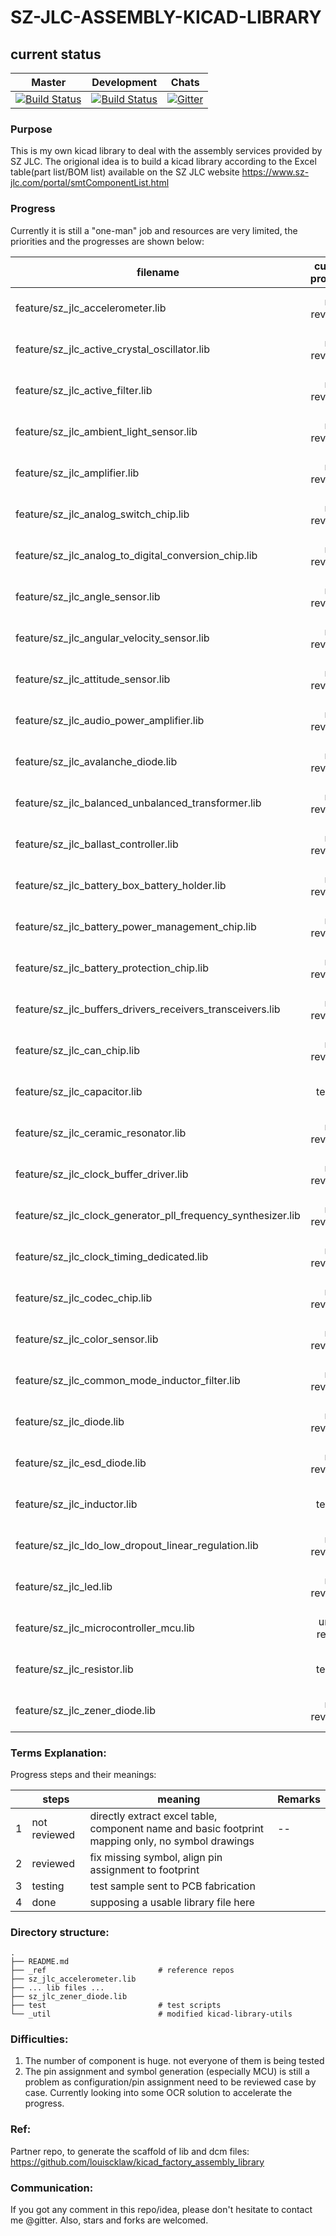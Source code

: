 # SZ-JLC-ASSEMBLY-KICAD-LIBRARY

## current status
| Master | Development | Chats |
|:--------:|:-------------:|:-------:|
| [![Build Status](https://img.shields.io/travis/com/louiscklaw/sz-jlc-assembly-kicad-library/master)](https://travis-ci.com/louiscklaw/sz-jlc-assembly-kicad-library) | [![Build Status](https://img.shields.io/travis/com/louiscklaw/sz-jlc-assembly-kicad-library/develop)](https://travis-ci.com/louiscklaw/sz-jlc-assembly-kicad-library) | [![Gitter](https://img.shields.io/gitter/room/louiscklaw/sz-jlc-assembly-kicad-library)](https://gitter.im/sz-jlc-assembly-kicad-library/community) |

### Purpose
This is my own kicad library to deal with the assembly services provided by SZ JLC. The origional idea is to build a kicad library according to the Excel table(part list/BOM list) available on the SZ JLC website https://www.sz-jlc.com/portal/smtComponentList.html

### Progress
Currently it is still a "one-man" job and resources are very limited, the priorities and the progresses are shown below:

| filename | current progress | priority | build status | Remarks |
|----------|:----------:|:----------:|:---------:|:---------:|
| feature/sz_jlc_accelerometer.lib | not reviewed | low | [![Build Status](https://travis-ci.com/louiscklaw/sz-jlc-assembly-kicad-library.svg?branch=feature%2Fsz_jlc_accelerometer)](https://travis-ci.com/louiscklaw/sz-jlc-assembly-kicad-library/branches) | -- |
| feature/sz_jlc_active_crystal_oscillator.lib | not reviewed | low | [![Build Status](https://travis-ci.com/louiscklaw/sz-jlc-assembly-kicad-library.svg?branch=feature%2Fsz_jlc_active_crystal_oscillator)](https://travis-ci.com/louiscklaw/sz-jlc-assembly-kicad-library/branches) | -- |
| feature/sz_jlc_active_filter.lib | not reviewed | low | [![Build Status](https://travis-ci.com/louiscklaw/sz-jlc-assembly-kicad-library.svg?branch=feature%2Fsz_jlc_active_filter)](https://travis-ci.com/louiscklaw/sz-jlc-assembly-kicad-library/branches) | -- |
| feature/sz_jlc_ambient_light_sensor.lib | not reviewed | low | [![Build Status](https://travis-ci.com/louiscklaw/sz-jlc-assembly-kicad-library.svg?branch=feature%2Fsz_jlc_ambient_light_sensor)](https://travis-ci.com/louiscklaw/sz-jlc-assembly-kicad-library/branches) | -- |
| feature/sz_jlc_amplifier.lib | not reviewed | low | [![Build Status](https://travis-ci.com/louiscklaw/sz-jlc-assembly-kicad-library.svg?branch=feature%2Fsz_jlc_amplifier)](https://travis-ci.com/louiscklaw/sz-jlc-assembly-kicad-library/branches) | -- |
| feature/sz_jlc_analog_switch_chip.lib | not reviewed | low | [![Build Status](https://travis-ci.com/louiscklaw/sz-jlc-assembly-kicad-library.svg?branch=feature%2Fsz_jlc_analog_switch_chip)](https://travis-ci.com/louiscklaw/sz-jlc-assembly-kicad-library/branches) | -- |
| feature/sz_jlc_analog_to_digital_conversion_chip.lib | not reviewed | low | [![Build Status](https://travis-ci.com/louiscklaw/sz-jlc-assembly-kicad-library.svg?branch=feature%2Fsz_jlc_analog_to_digital_conversion_chip)](https://travis-ci.com/louiscklaw/sz-jlc-assembly-kicad-library/branches) | -- |
| feature/sz_jlc_angle_sensor.lib | not reviewed | low | [![Build Status](https://travis-ci.com/louiscklaw/sz-jlc-assembly-kicad-library.svg?branch=feature%2Fsz_jlc_angle_sensor)](https://travis-ci.com/louiscklaw/sz-jlc-assembly-kicad-library/branches) | -- |
| feature/sz_jlc_angular_velocity_sensor.lib | not reviewed | low | [![Build Status](https://travis-ci.com/louiscklaw/sz-jlc-assembly-kicad-library.svg?branch=feature%2Fsz_jlc_angular_velocity_sensor)](https://travis-ci.com/louiscklaw/sz-jlc-assembly-kicad-library/branches) | -- |
| feature/sz_jlc_attitude_sensor.lib | not reviewed | low | [![Build Status](https://travis-ci.com/louiscklaw/sz-jlc-assembly-kicad-library.svg?branch=feature%2Fsz_jlc_attitude_sensor)](https://travis-ci.com/louiscklaw/sz-jlc-assembly-kicad-library/branches) | -- |
| feature/sz_jlc_audio_power_amplifier.lib | not reviewed | low | [![Build Status](https://travis-ci.com/louiscklaw/sz-jlc-assembly-kicad-library.svg?branch=feature%2Fsz_jlc_audio_power_amplifier)](https://travis-ci.com/louiscklaw/sz-jlc-assembly-kicad-library/branches) | -- |
| feature/sz_jlc_avalanche_diode.lib | not reviewed | low | [![Build Status](https://travis-ci.com/louiscklaw/sz-jlc-assembly-kicad-library.svg?branch=feature%2Fsz_jlc_avalanche_diode)](https://travis-ci.com/louiscklaw/sz-jlc-assembly-kicad-library/branches) | -- |
| feature/sz_jlc_balanced_unbalanced_transformer.lib | not reviewed | low | [![Build Status](https://travis-ci.com/louiscklaw/sz-jlc-assembly-kicad-library.svg?branch=feature%2Fsz_jlc_balanced_unbalanced_transformer)](https://travis-ci.com/louiscklaw/sz-jlc-assembly-kicad-library/branches) | -- |
| feature/sz_jlc_ballast_controller.lib | not reviewed | low | [![Build Status](https://travis-ci.com/louiscklaw/sz-jlc-assembly-kicad-library.svg?branch=feature%2Fsz_jlc_ballast_controller)](https://travis-ci.com/louiscklaw/sz-jlc-assembly-kicad-library/branches) | -- |
| feature/sz_jlc_battery_box_battery_holder.lib | not reviewed | low | [![Build Status](https://travis-ci.com/louiscklaw/sz-jlc-assembly-kicad-library.svg?branch=feature%2Fsz_jlc_battery_box_battery_holder)](https://travis-ci.com/louiscklaw/sz-jlc-assembly-kicad-library/branches) | -- |
| feature/sz_jlc_battery_power_management_chip.lib | not reviewed | low | [![Build Status](https://travis-ci.com/louiscklaw/sz-jlc-assembly-kicad-library.svg?branch=feature%2Fsz_jlc_battery_power_management_chip)](https://travis-ci.com/louiscklaw/sz-jlc-assembly-kicad-library/branches) | -- |
| feature/sz_jlc_battery_protection_chip.lib | not reviewed | low | [![Build Status](https://travis-ci.com/louiscklaw/sz-jlc-assembly-kicad-library.svg?branch=feature%2Fsz_jlc_battery_protection_chip)](https://travis-ci.com/louiscklaw/sz-jlc-assembly-kicad-library/branches) | -- |
| feature/sz_jlc_buffers_drivers_receivers_transceivers.lib | not reviewed | low | [![Build Status](https://travis-ci.com/louiscklaw/sz-jlc-assembly-kicad-library.svg?branch=feature%2Fsz_jlc_buffers_drivers_receivers_transceivers)](https://travis-ci.com/louiscklaw/sz-jlc-assembly-kicad-library/branches) | -- |
| feature/sz_jlc_can_chip.lib | not reviewed | low | [![Build Status](https://travis-ci.com/louiscklaw/sz-jlc-assembly-kicad-library.svg?branch=feature%2Fsz_jlc_can_chip)](https://travis-ci.com/louiscklaw/sz-jlc-assembly-kicad-library/branches) | -- |
| feature/sz_jlc_capacitor.lib | testing | high | [![Build Status](https://travis-ci.com/louiscklaw/sz-jlc-assembly-kicad-library.svg?branch=feature%2Fsz_jlc_capacitor)](https://travis-ci.com/louiscklaw/sz-jlc-assembly-kicad-library/branches) | -- |
| feature/sz_jlc_ceramic_resonator.lib | not reviewed | low | [![Build Status](https://travis-ci.com/louiscklaw/sz-jlc-assembly-kicad-library.svg?branch=feature%2Fsz_jlc_ceramic_resonator)](https://travis-ci.com/louiscklaw/sz-jlc-assembly-kicad-library/branches) | -- |
| feature/sz_jlc_clock_buffer_driver.lib | not reviewed | low | [![Build Status](https://travis-ci.com/louiscklaw/sz-jlc-assembly-kicad-library.svg?branch=feature%2Fsz_jlc_clock_buffer_driver)](https://travis-ci.com/louiscklaw/sz-jlc-assembly-kicad-library/branches) | -- |
| feature/sz_jlc_clock_generator_pll_frequency_synthesizer.lib | not reviewed | low | [![Build Status](https://travis-ci.com/louiscklaw/sz-jlc-assembly-kicad-library.svg?branch=feature%2Fsz_jlc_clock_generator_pll_frequency_synthesizer)](https://travis-ci.com/louiscklaw/sz-jlc-assembly-kicad-library/branches) | -- |
| feature/sz_jlc_clock_timing_dedicated.lib | not reviewed | low | [![Build Status](https://travis-ci.com/louiscklaw/sz-jlc-assembly-kicad-library.svg?branch=feature%2Fsz_jlc_clock_timing_dedicated)](https://travis-ci.com/louiscklaw/sz-jlc-assembly-kicad-library/branches) | -- |
| feature/sz_jlc_codec_chip.lib | not reviewed | low | [![Build Status](https://travis-ci.com/louiscklaw/sz-jlc-assembly-kicad-library.svg?branch=feature%2Fsz_jlc_codec_chip)](https://travis-ci.com/louiscklaw/sz-jlc-assembly-kicad-library/branches) | -- |
| feature/sz_jlc_color_sensor.lib | not reviewed | low | [![Build Status](https://travis-ci.com/louiscklaw/sz-jlc-assembly-kicad-library.svg?branch=feature%2Fsz_jlc_color_sensor)](https://travis-ci.com/louiscklaw/sz-jlc-assembly-kicad-library/branches) | -- |
| feature/sz_jlc_common_mode_inductor_filter.lib | not reviewed | low | [![Build Status](https://travis-ci.com/louiscklaw/sz-jlc-assembly-kicad-library.svg?branch=feature%2Fsz_jlc_common_mode_inductor_filter)](https://travis-ci.com/louiscklaw/sz-jlc-assembly-kicad-library/branches) | -- |
| feature/sz_jlc_diode.lib | not reviewed | low | [![Build Status](https://travis-ci.com/louiscklaw/sz-jlc-assembly-kicad-library.svg?branch=feature%2Fsz_jlc_diode)](https://travis-ci.com/louiscklaw/sz-jlc-assembly-kicad-library/branches) | -- |
| feature/sz_jlc_esd_diode.lib | not reviewed | low | [![Build Status](https://travis-ci.com/louiscklaw/sz-jlc-assembly-kicad-library.svg?branch=feature%2Fsz_jlc_esd_diode)](https://travis-ci.com/louiscklaw/sz-jlc-assembly-kicad-library/branches) | -- |
| feature/sz_jlc_inductor.lib | testing | high | [![Build Status](https://travis-ci.com/louiscklaw/sz-jlc-assembly-kicad-library.svg?branch=feature%2Fsz_jlc_inductor)](https://travis-ci.com/louiscklaw/sz-jlc-assembly-kicad-library/branches) | -- |
| feature/sz_jlc_ldo_low_dropout_linear_regulation.lib | not reviewed | low | [![Build Status](https://travis-ci.com/louiscklaw/sz-jlc-assembly-kicad-library.svg?branch=feature%2Fsz_jlc_ldo_low_dropout_linear_regulation)](https://travis-ci.com/louiscklaw/sz-jlc-assembly-kicad-library/branches) | -- |
| feature/sz_jlc_led.lib | not reviewed | low | [![Build Status](https://travis-ci.com/louiscklaw/sz-jlc-assembly-kicad-library.svg?branch=feature%2Fsz_jlc_led)](https://travis-ci.com/louiscklaw/sz-jlc-assembly-kicad-library/branches) | -- |
| feature/sz_jlc_microcontroller_mcu.lib | under review | high | [![Build Status](https://travis-ci.com/louiscklaw/sz-jlc-assembly-kicad-library.svg?branch=feature%2Fsz_jlc_microcontroller_mcu)](https://travis-ci.com/louiscklaw/sz-jlc-assembly-kicad-library/branches) | -- |
| feature/sz_jlc_resistor.lib | testing | high | [![Build Status](https://travis-ci.com/louiscklaw/sz-jlc-assembly-kicad-library.svg?branch=feature%2Fsz_jlc_resistor)](https://travis-ci.com/louiscklaw/sz-jlc-assembly-kicad-library/branches) | -- |
| feature/sz_jlc_zener_diode.lib | not reviewed | low | [![Build Status](https://travis-ci.com/louiscklaw/sz-jlc-assembly-kicad-library.svg?branch=feature%2Fsz_jlc_zener_diode)](https://travis-ci.com/louiscklaw/sz-jlc-assembly-kicad-library/branches) | -- |



### Terms Explanation:
Progress steps and their meanings:

|  | steps | meaning | Remarks |
|-------|---|---------|---------|
| 1 | not reviewed | directly extract excel table, component name and basic footprint mapping only, no symbol drawings | -- |
| 2 | reviewed | fix missing symbol, align pin assignment to footprint |  |
| 3 | testing | test sample sent to PCB fabrication |  |
| 4 | done | supposing a usable library file here |  |

### Directory structure:
```
.
├── README.md
├── _ref                         # reference repos
├── sz_jlc_accelerometer.lib
├── ... lib files ...
├── sz_jlc_zener_diode.lib
├── test                         # test scripts
└── _util                        # modified kicad-library-utils
```

### Difficulties:
1. The number of component is huge. not everyone of them is being tested
1. The pin assignment and symbol generation (especially MCU) is still a problem as configuration/pin assignment need to be reviewed case by case. Currently looking into some OCR solution to accelerate the progress.

### Ref:
Partner repo, to generate the scaffold of lib and dcm files:
https://github.com/louiscklaw/kicad_factory_assembly_library

### Communication:
If you got any comment in this repo/idea, please don't hesitate to contact me @gitter.
Also, stars and forks are welcomed.
